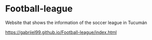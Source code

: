 # Football-league

Website that shows the information of the soccer league in Tucumán

https://gabriiel99.github.io/Football-league/index.html
